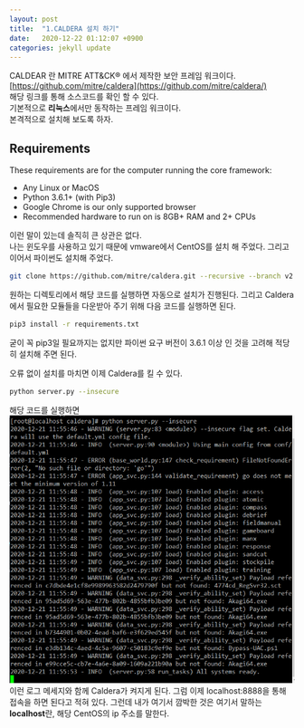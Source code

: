 ```yaml
---
layout: post
title:  "1.CALDERA 설치 하기"
date:   2020-12-22 01:12:07 +0900
categories: jekyll update
---
```


CALDEAR 란 MITRE ATT&CK® 에서 제작한 보안 프레임 워크이다.  
[https://github.com/mitre/caldera](https://github.com/mitre/caldera/)  
해당 링크를 통해 소스코드를 확인 할 수 있다.  
기본적으로 **리눅스**에서만 동작하는 프레임 워크이다.  
본격적으로 설치해 보도록 하자.  


## Requirements

These requirements are for the computer running the core framework:

* Any Linux or MacOS
* Python 3.6.1+ (with Pip3)
* Google Chrome is our only supported browser
* Recommended hardware to run on is 8GB+ RAM and 2+ CPUs

이런 말이 있는데 솔직히 큰 상관은 없다.  
나는 윈도우를 사용하고 있기 때문에 vmware에서 CentOS를 설치 해 주었다.
그리고 이어서 파이썬도 설치해 주었다.


```Bash
git clone https://github.com/mitre/caldera.git --recursive --branch v2.9.0
```

원하는 디렉토리에서 해당 코드를 실행하면 자동으로 설치가 진행된다.
그리고 Caldera에서 필요한 모듈들을 다운받아 주기 위해 다음 코드를 실행하면 된다.

```Bash
pip3 install -r requirements.txt
```

굳이 꼭 pip3일 필요까지는 없지만 파이썬 요구 버전이 3.6.1 이상 인 것을 고려해 적당히 설치해 주면 된다.

오류 없이 설치를 마치면 이제 Caldera를 킬 수 있다.

```Bash
python server.py --insecure
```

해당 코드를 실행하면
![서버 실행](/img/1.PNG)
이런 로그 메세지와 함께 Caldera가 켜지게 된다.
그럼 이제 localhost:8888을 통해 접속을 하면 된다고 적혀 있다.
그런데 내가 여기서 깜박한 것은 여기서 말하는 **localhost**란, 해당 CentOS의 ip 주소를 말한다.   
